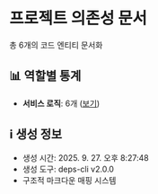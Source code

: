 # 프로젝트 의존성 문서

총 6개의 코드 엔티티 문서화

## 📊 역할별 통계

- **서비스 로직**: 6개 ([보기](service/README.md))

## ℹ️ 생성 정보

- 생성 시간: 2025. 9. 27. 오후 8:27:48
- 생성 도구: deps-cli v2.0.0
- 구조적 마크다운 매핑 시스템

